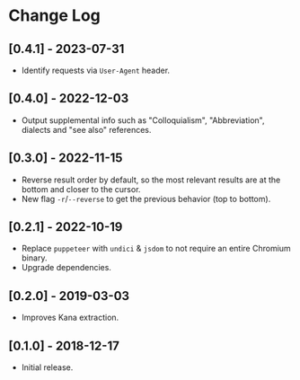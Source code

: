 # Change Log

## [0.4.1] - 2023-07-31

- Identify requests via `User-Agent` header.

## [0.4.0] - 2022-12-03

- Output supplemental info such as "Colloquialism", "Abbreviation", dialects and "see also" references.

## [0.3.0] - 2022-11-15

- Reverse result order by default, so the most relevant results are at the bottom and closer to the cursor.
- New flag `-r`/`--reverse` to get the previous behavior (top to bottom).

## [0.2.1] - 2022-10-19

- Replace `puppeteer` with `undici` & `jsdom` to not require an entire Chromium binary.
- Upgrade dependencies.

## [0.2.0] - 2019-03-03

- Improves Kana extraction.

## [0.1.0] - 2018-12-17

- Initial release.
